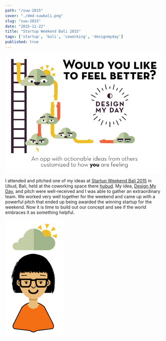 ```yaml
---
path: "/suw-2015"
cover: "./dmd-suwbali.png"
slug: "suw-2015"
date: "2015-11-22"
title: "Startup Weekend Bali 2015"
tags: ['startup', 'bali', 'coworking', 'designmyday']
published: true
---
```


![DMD Startup Weekend Bali](dmd-suwbali.png)

I attended and pitched one of my ideas at <a href="http://www.up.co/communities/indonesia/bali/startup-weekend/6461" target="_blank">Startup Weekend Bali 2015</a> in Ubud, Bali, held at the coworking space there <a href="http://www.hubud.org" target="_blank">hubud</a>. My idea, <a href="http://www.designmyday.co/" target="_blank">Design My Day</a>, and pitch were well-received and I was able to gather an extraordinary team. We worked very well together for the weekend and came up with a powerful pitch that ended up being awarded the winning startup for the weekend. Now it is time to build out our concept and see if the world embraces it as something helpful.

![DMD Startup Weekend Bali](molly-happy-sm.png)
